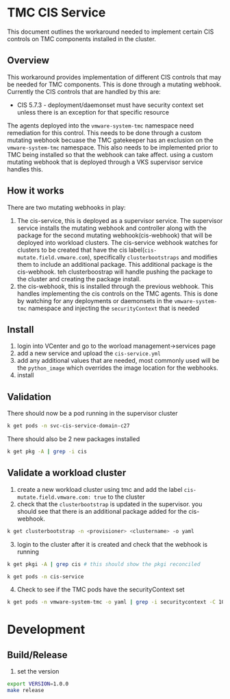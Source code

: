 # TMC CIS Service

This document outlines the workaround needed to implement certain CIS controls on TMC components installed in the cluster. 


## Overview

This workaround provides implementation of different CIS controls that may be needed for TMC components. This is done through a mutating webhook. Currently the CIS controls that are handled by this are:

* CIS 5.7.3 - deployment/daemonset must have security context set unless there is an exception for that specific resource

The agents deployed into the `vmware-system-tmc` namespace need remediation for this control. This needs to be done through a custom mutating webhook becuase the TMC gatekeeper has an exclusion on the `vmware-system-tmc` namespace. This also needs to be implemented prior to TMC being installed so that the webhook can take affect. using a custom mutating webhook that is deployed through a VKS supervisor service handles this. 


## How it works

There are two mutating webhooks in play:
1. The cis-service, this is deployed as a supervisor service. The supervisor service installs the mutating webhook and controller along with the package for the second mutating webhook(cis-webhook) that will be deployed into workload clusters. The cis-service webhook watches for clusters to be created that have the cis label(`cis-mutate.field.vmware.com`), specifically `clusterbootstraps` and modifies them to include an additional package. This additional package is the cis-webhook. teh clusterboostrap will handle pushing the package to the cluster and creating the package install.
2. the cis-webhook, this is installed through the previous webhook. This handles implementing the cis controls on the TMC agents. This is done by watching for any deployments or daemonsets in the `vmware-system-tmc` namespace and injecting the `securityContext` that is needed

## Install

1. login into VCenter and go to the worload management->services page
2. add a new service and upload the `cis-service.yml`
3. add any additional values that are needed, most commonly used will be the `python_image` which overrides the image location for the webhooks. 
4. install


## Validation

There should now be a pod running in the supervisor cluster 

```bash
k get pods -n svc-cis-service-domain-c27
```

There should also be 2 new packages installed

```bash
k get pkg -A | grep -i cis
```

## Validate a workload cluster

1. create a new workload cluster using tmc and add the label `cis-mutate.field.vmware.com: true` to the cluster
2. check that the  `clusterbootstrap` is updated in the supervisor. you should see that there is an additional package added for the cis-webhook.

```bash
k get clusterbootstrap -n <provisioner> <clustername> -o yaml
```
3. login to the cluster after it is created and check that the webhook is running
```bash
k get pkgi -A | grep cis # this should show the pkgi reconciled

k get pods -n cis-service
```

4. Check to see if the TMC pods have the securityContext set

```bash
k get pods -n vmware-system-tmc -o yaml | grep -i securitycontext -C 10
```

# Development

## Build/Release

1. set the version

```bash
export VERSION=1.0.0
make release
```





